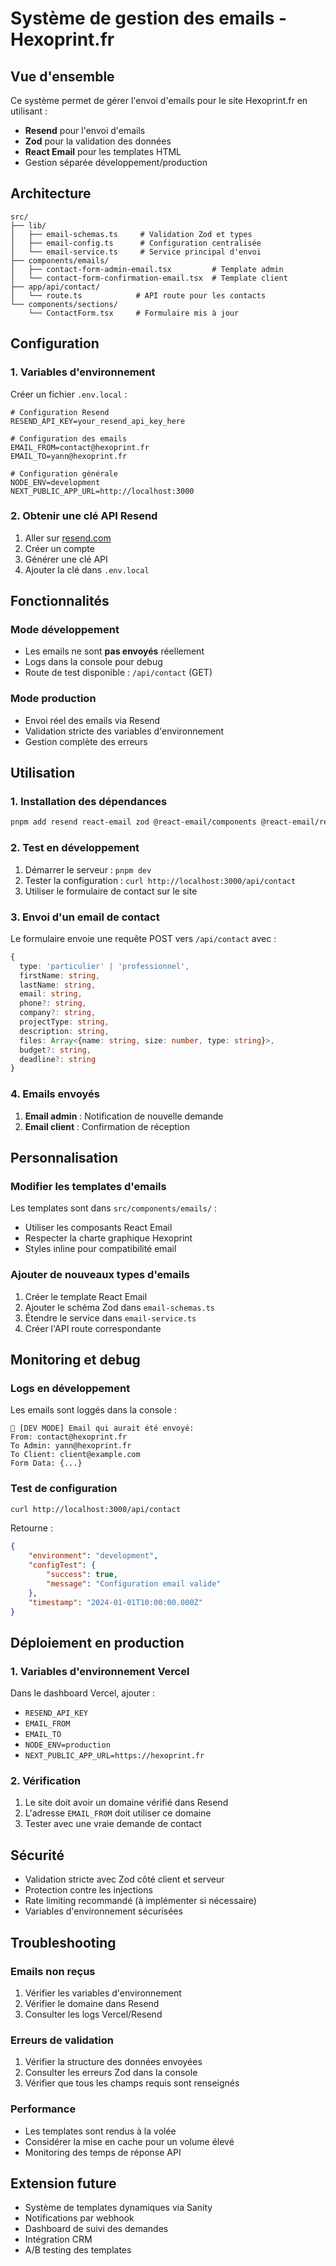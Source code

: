 # Système de gestion des emails - Hexoprint.fr

## Vue d'ensemble

Ce système permet de gérer l'envoi d'emails pour le site Hexoprint.fr en utilisant :

-   **Resend** pour l'envoi d'emails
-   **Zod** pour la validation des données
-   **React Email** pour les templates HTML
-   Gestion séparée développement/production

## Architecture

```
src/
├── lib/
│   ├── email-schemas.ts     # Validation Zod et types
│   ├── email-config.ts      # Configuration centralisée
│   └── email-service.ts     # Service principal d'envoi
├── components/emails/
│   ├── contact-form-admin-email.tsx         # Template admin
│   └── contact-form-confirmation-email.tsx  # Template client
├── app/api/contact/
│   └── route.ts            # API route pour les contacts
└── components/sections/
    └── ContactForm.tsx     # Formulaire mis à jour
```

## Configuration

### 1. Variables d'environnement

Créer un fichier `.env.local` :

```env
# Configuration Resend
RESEND_API_KEY=your_resend_api_key_here

# Configuration des emails
EMAIL_FROM=contact@hexoprint.fr
EMAIL_TO=yann@hexoprint.fr

# Configuration générale
NODE_ENV=development
NEXT_PUBLIC_APP_URL=http://localhost:3000
```

### 2. Obtenir une clé API Resend

1. Aller sur [resend.com](https://resend.com)
2. Créer un compte
3. Générer une clé API
4. Ajouter la clé dans `.env.local`

## Fonctionnalités

### Mode développement

-   Les emails ne sont **pas envoyés** réellement
-   Logs dans la console pour debug
-   Route de test disponible : `/api/contact` (GET)

### Mode production

-   Envoi réel des emails via Resend
-   Validation stricte des variables d'environnement
-   Gestion complète des erreurs

## Utilisation

### 1. Installation des dépendances

```bash
pnpm add resend react-email zod @react-email/components @react-email/render
```

### 2. Test en développement

1. Démarrer le serveur : `pnpm dev`
2. Tester la configuration : `curl http://localhost:3000/api/contact`
3. Utiliser le formulaire de contact sur le site

### 3. Envoi d'un email de contact

Le formulaire envoie une requête POST vers `/api/contact` avec :

```typescript
{
  type: 'particulier' | 'professionnel',
  firstName: string,
  lastName: string,
  email: string,
  phone?: string,
  company?: string,
  projectType: string,
  description: string,
  files: Array<{name: string, size: number, type: string}>,
  budget?: string,
  deadline?: string
}
```

### 4. Emails envoyés

1. **Email admin** : Notification de nouvelle demande
2. **Email client** : Confirmation de réception

## Personnalisation

### Modifier les templates d'emails

Les templates sont dans `src/components/emails/` :

-   Utiliser les composants React Email
-   Respecter la charte graphique Hexoprint
-   Styles inline pour compatibilité email

### Ajouter de nouveaux types d'emails

1. Créer le template React Email
2. Ajouter le schéma Zod dans `email-schemas.ts`
3. Étendre le service dans `email-service.ts`
4. Créer l'API route correspondante

## Monitoring et debug

### Logs en développement

Les emails sont loggés dans la console :

```
📧 [DEV MODE] Email qui aurait été envoyé:
From: contact@hexoprint.fr
To Admin: yann@hexoprint.fr
To Client: client@example.com
Form Data: {...}
```

### Test de configuration

```bash
curl http://localhost:3000/api/contact
```

Retourne :

```json
{
    "environment": "development",
    "configTest": {
        "success": true,
        "message": "Configuration email valide"
    },
    "timestamp": "2024-01-01T10:00:00.000Z"
}
```

## Déploiement en production

### 1. Variables d'environnement Vercel

Dans le dashboard Vercel, ajouter :

-   `RESEND_API_KEY`
-   `EMAIL_FROM`
-   `EMAIL_TO`
-   `NODE_ENV=production`
-   `NEXT_PUBLIC_APP_URL=https://hexoprint.fr`

### 2. Vérification

1. Le site doit avoir un domaine vérifié dans Resend
2. L'adresse `EMAIL_FROM` doit utiliser ce domaine
3. Tester avec une vraie demande de contact

## Sécurité

-   Validation stricte avec Zod côté client et serveur
-   Protection contre les injections
-   Rate limiting recommandé (à implémenter si nécessaire)
-   Variables d'environnement sécurisées

## Troubleshooting

### Emails non reçus

1. Vérifier les variables d'environnement
2. Vérifier le domaine dans Resend
3. Consulter les logs Vercel/Resend

### Erreurs de validation

1. Vérifier la structure des données envoyées
2. Consulter les erreurs Zod dans la console
3. Vérifier que tous les champs requis sont renseignés

### Performance

-   Les templates sont rendus à la volée
-   Considérer la mise en cache pour un volume élevé
-   Monitoring des temps de réponse API

## Extension future

-   Système de templates dynamiques via Sanity
-   Notifications par webhook
-   Dashboard de suivi des demandes
-   Intégration CRM
-   A/B testing des templates
